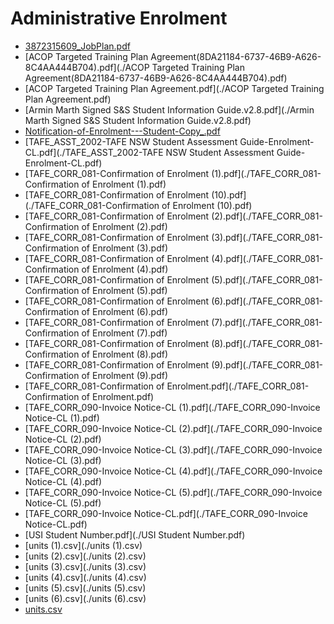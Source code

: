 # Administrative Enrolment

- [3872315609_JobPlan.pdf](./3872315609_JobPlan.pdf)
- [ACOP Targeted Training Plan Agreement(8DA21184-6737-46B9-A626-8C4AA444B704).pdf](./ACOP Targeted Training Plan Agreement(8DA21184-6737-46B9-A626-8C4AA444B704).pdf)
- [ACOP Targeted Training Plan Agreement.pdf](./ACOP Targeted Training Plan Agreement.pdf)
- [Armin Marth Signed S&S Student Information Guide.v2.8.pdf](./Armin Marth Signed S&S Student Information Guide.v2.8.pdf)
- [Notification-of-Enrolment---Student-Copy_.pdf](./Notification-of-Enrolment---Student-Copy_.pdf)
- [TAFE_ASST_2002-TAFE NSW Student Assessment Guide-Enrolment-CL.pdf](./TAFE_ASST_2002-TAFE NSW Student Assessment Guide-Enrolment-CL.pdf)
- [TAFE_CORR_081-Confirmation of Enrolment (1).pdf](./TAFE_CORR_081-Confirmation of Enrolment (1).pdf)
- [TAFE_CORR_081-Confirmation of Enrolment (10).pdf](./TAFE_CORR_081-Confirmation of Enrolment (10).pdf)
- [TAFE_CORR_081-Confirmation of Enrolment (2).pdf](./TAFE_CORR_081-Confirmation of Enrolment (2).pdf)
- [TAFE_CORR_081-Confirmation of Enrolment (3).pdf](./TAFE_CORR_081-Confirmation of Enrolment (3).pdf)
- [TAFE_CORR_081-Confirmation of Enrolment (4).pdf](./TAFE_CORR_081-Confirmation of Enrolment (4).pdf)
- [TAFE_CORR_081-Confirmation of Enrolment (5).pdf](./TAFE_CORR_081-Confirmation of Enrolment (5).pdf)
- [TAFE_CORR_081-Confirmation of Enrolment (6).pdf](./TAFE_CORR_081-Confirmation of Enrolment (6).pdf)
- [TAFE_CORR_081-Confirmation of Enrolment (7).pdf](./TAFE_CORR_081-Confirmation of Enrolment (7).pdf)
- [TAFE_CORR_081-Confirmation of Enrolment (8).pdf](./TAFE_CORR_081-Confirmation of Enrolment (8).pdf)
- [TAFE_CORR_081-Confirmation of Enrolment (9).pdf](./TAFE_CORR_081-Confirmation of Enrolment (9).pdf)
- [TAFE_CORR_081-Confirmation of Enrolment.pdf](./TAFE_CORR_081-Confirmation of Enrolment.pdf)
- [TAFE_CORR_090-Invoice Notice-CL (1).pdf](./TAFE_CORR_090-Invoice Notice-CL (1).pdf)
- [TAFE_CORR_090-Invoice Notice-CL (2).pdf](./TAFE_CORR_090-Invoice Notice-CL (2).pdf)
- [TAFE_CORR_090-Invoice Notice-CL (3).pdf](./TAFE_CORR_090-Invoice Notice-CL (3).pdf)
- [TAFE_CORR_090-Invoice Notice-CL (4).pdf](./TAFE_CORR_090-Invoice Notice-CL (4).pdf)
- [TAFE_CORR_090-Invoice Notice-CL (5).pdf](./TAFE_CORR_090-Invoice Notice-CL (5).pdf)
- [TAFE_CORR_090-Invoice Notice-CL.pdf](./TAFE_CORR_090-Invoice Notice-CL.pdf)
- [USI Student Number.pdf](./USI Student Number.pdf)
- [units (1).csv](./units (1).csv)
- [units (2).csv](./units (2).csv)
- [units (3).csv](./units (3).csv)
- [units (4).csv](./units (4).csv)
- [units (5).csv](./units (5).csv)
- [units (6).csv](./units (6).csv)
- [units.csv](./units.csv)
